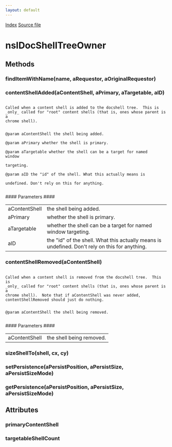 ```yaml
---
layout: default
---
```

<div id='links'><a href="../index.html">Index</a>
<a href="http://dxr.mozilla.org/mozilla-central/source/docshell/base/nsIDocShellTreeOwner.idl">Source file</a>
</div>

# nsIDocShellTreeOwner #

## Methods ##

### findItemWithName(name, aRequestor, aOriginalRequestor) ###

### contentShellAdded(aContentShell, aPrimary, aTargetable, aID) ###
<code>  
Called when a content shell is added to the docshell tree.  This is  
_only_ called for "root" content shells (that is, ones whose parent is a  
chrome shell).  
  
@param aContentShell the shell being added.  
@param aPrimary whether the shell is primary.  
@param aTargetable whether the shell can be a target for named window  
				targeting.  
@param aID the "id" of the shell.  What this actually means is  
		undefined. Don't rely on this for anything.  
  
</code>
#### Parameters ####

<table>

<tr>
<td>aContentShell</td>
<td>the shell being added.  
</td>
</tr>

<tr>
<td>aPrimary</td>
<td>whether the shell is primary.  
</td>
</tr>

<tr>
<td>aTargetable</td>
<td>whether the shell can be a target for named window  
				targeting.  
</td>
</tr>

<tr>
<td>aID</td>
<td>the "id" of the shell.  What this actually means is  
		undefined. Don't rely on this for anything.  
</td>
</tr>

</table>

### contentShellRemoved(aContentShell) ###
<code>  
Called when a content shell is removed from the docshell tree.  This is  
_only_ called for "root" content shells (that is, ones whose parent is a  
chrome shell).  Note that if aContentShell was never added,  
contentShellRemoved should just do nothing.  
  
@param aContentShell the shell being removed.  
  
</code>
#### Parameters ####

<table>

<tr>
<td>aContentShell</td>
<td>the shell being removed.  
</td>
</tr>

</table>

### sizeShellTo(shell, cx, cy) ###

### setPersistence(aPersistPosition, aPersistSize, aPersistSizeMode) ###

### getPersistence(aPersistPosition, aPersistSize, aPersistSizeMode) ###

## Attributes ##

### primaryContentShell ###

### targetableShellCount ###
